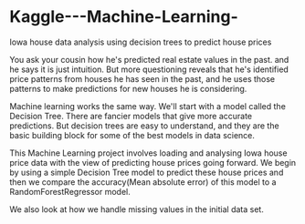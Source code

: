 # Kaggle---Machine-Learning-
Iowa house data analysis using decision trees to predict house prices

You ask your cousin how he's predicted real estate values in the past. and he says it is just intuition. But more questioning reveals that he's identified price patterns from houses he has seen in the past, and he uses those patterns to make predictions for new houses he is considering.

Machine learning works the same way. We'll start with a model called the Decision Tree. There are fancier models that give more accurate predictions. But decision trees are easy to understand, and they are the basic building block for some of the best models in data science.

This Machine Learning project involves loading and analysing Iowa house price data with the view of predicting house prices going forward.
We begin by using a simple Decision Tree model to predict these house prices and then we compare the accuracy(Mean absolute error) of this model to a RandomForestRegressor model. 

We also look at how we handle missing values in the initial data set. 

